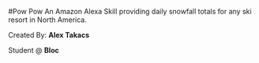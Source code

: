 #Pow Pow
An Amazon Alexa Skill providing daily snowfall totals for any ski resort in North America.

Created By: **Alex Takacs**

Student @ **Bloc**

